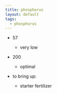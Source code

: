 ```yaml
---
title: phosphorus
layout: default
tags: 
  - phosphorus
---
```


- 57 
  - very low
- 200
  - optimal
  
- to bring up:
  - starter fertilizer 

